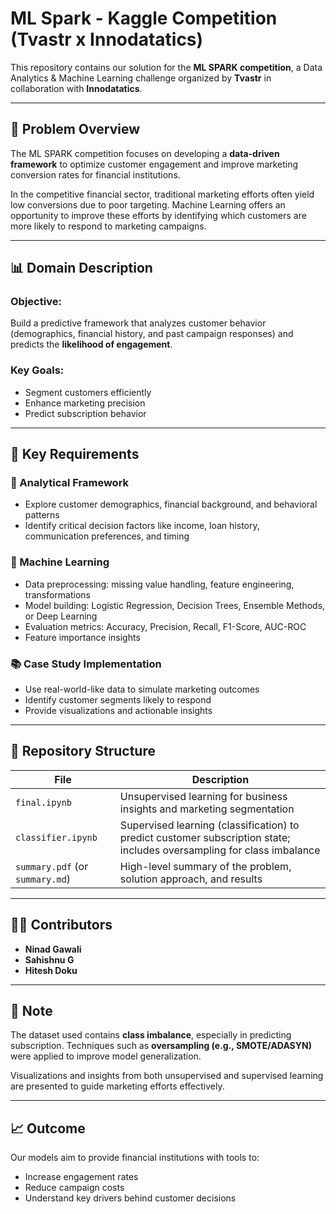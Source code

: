 # ML Spark - Kaggle Competition (Tvastr x Innodatatics)

This repository contains our solution for the **ML SPARK competition**, a Data Analytics & Machine Learning challenge organized by **Tvastr** in collaboration with **Innodatatics**.

---

## 🧠 Problem Overview

The ML SPARK competition focuses on developing a **data-driven framework** to optimize customer engagement and improve marketing conversion rates for financial institutions.

In the competitive financial sector, traditional marketing efforts often yield low conversions due to poor targeting. Machine Learning offers an opportunity to improve these efforts by identifying which customers are more likely to respond to marketing campaigns.

---

## 📊 Domain Description

### Objective:
Build a predictive framework that analyzes customer behavior (demographics, financial history, and past campaign responses) and predicts the **likelihood of engagement**.

### Key Goals:
- Segment customers efficiently
- Enhance marketing precision
- Predict subscription behavior

---

## 📌 Key Requirements

### 🔎 Analytical Framework
- Explore customer demographics, financial background, and behavioral patterns
- Identify critical decision factors like income, loan history, communication preferences, and timing

### 🤖 Machine Learning
- Data preprocessing: missing value handling, feature engineering, transformations
- Model building: Logistic Regression, Decision Trees, Ensemble Methods, or Deep Learning
- Evaluation metrics: Accuracy, Precision, Recall, F1-Score, AUC-ROC
- Feature importance insights

### 📚 Case Study Implementation
- Use real-world-like data to simulate marketing outcomes
- Identify customer segments likely to respond
- Provide visualizations and actionable insights

---

## 📂 Repository Structure

| File | Description |
|------|-------------|
| `final.ipynb` | Unsupervised learning for business insights and marketing segmentation |
| `classifier.ipynb` | Supervised learning (classification) to predict customer subscription state; includes oversampling for class imbalance |
| `summary.pdf` (or `summary.md`) | High-level summary of the problem, solution approach, and results |

---

## 👨‍💻 Contributors

- **Ninad Gawali**
- **Sahishnu G**
- **Hitesh Doku**

---

## 📌 Note

The dataset used contains **class imbalance**, especially in predicting subscription. Techniques such as **oversampling (e.g., SMOTE/ADASYN)** were applied to improve model generalization.

Visualizations and insights from both unsupervised and supervised learning are presented to guide marketing efforts effectively.

---

## 📈 Outcome

Our models aim to provide financial institutions with tools to:
- Increase engagement rates
- Reduce campaign costs
- Understand key drivers behind customer decisions

